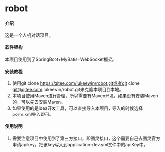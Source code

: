 # robot

#### 介绍
这是一个人机对话项目。

#### 软件架构
本项目使用到了SpringBoot+MyBatis+WebSocket框架。


#### 安装教程

1.  使用git clone https://gitee.com/lukeewin/robot.git或者git clone git@gitee.com:lukeewin/robot.git来克隆本项目到本地。
2.  本项目使用Maven进行管理，所以需要有Maven环境，如果没有安装Maven的，可以先去安装Maven。
3.  如果使用的是idea开发工具，可以直接导入本项目，导入的时候选择porm.xml导入即可。

#### 使用说明

1.  需要注意项目中使用到了第三方接口，即图灵接口，这个需要自己去图灵官方申请apikey，把该key写入到application-dev.yml文件中的apiKey中。

